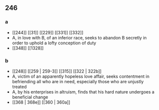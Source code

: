 ## 246
### a
- [[244]] [[31]] [[229]] [[331]] [[332]] 
- A, in love with B, of an inferior race, seeks to abandon B secretly in order to uphold a lofty conception of duty
- [[348]] [[1328]] 

### b
- [[248]] [[259 | 259-3]] [[315]] [[322 | 322b]] 
- A, victim of an apparently hopeless love affair, seeks contentment in befriending all who are in need, especially those who are unjustly treated
- A, by his enterprises in altruism, finds that his hard nature undergoes a beneficial change
- [[368 | 368e]] [[360 | 360a]] 

